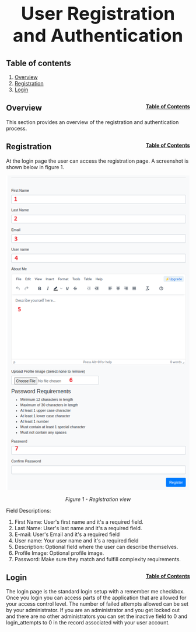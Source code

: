 <h1 style="font-size: 50px; text-align: center;">User Registration and Authentication</h1>

## Table of contents
1. [Overview](#overview)
2. [Registration](#registration)
3. [Login](#login)

## Overview <a id="overview"></a><span style="float: right; font-size: 14px;">[Table of Contents](#table-of-contents)</span>
This section provides an overview of the registration and authentication process.

## Registration <a id="registration"></a><span style="float: right; font-size: 14px;">[Table of Contents](#table-of-contents)</span>
At the login page the user can access the registration page. A screenshot is shown below in figure 1.

<div style="text-align: center;">
  <img src="assets/registration.png" alt="Registration view">
  <p style="font-style: italic;">Figure 1 - Registration view</p>
</div>

Field Descriptions:
1. First Name: User's first name and it's a required field.
2. Last Name: User's last name and it's a required field.
3. E-mail: User's Email and it's a required field
4. User name: Your user name and it's a required field
5. Description: Optional field where the user can describe themselves.
6. Profile Image: Optional profile image.
7. Password: Make sure they match and fulfill complexity requirements.

## Login <a id="login"></a><span style="float: right; font-size: 14px;">[Table of Contents](#table-of-contents)</span>
The login page is the standard login setup with a remember me checkbox. Once you login you can access parts of the application that are allowed for your access control level. The number of failed attempts allowed can be set by your administrator. If you are an administrator and you get locked out and there are no other administrators you can set the inactive field to 0 and login_attempts to 0 in the record associated with your user account.